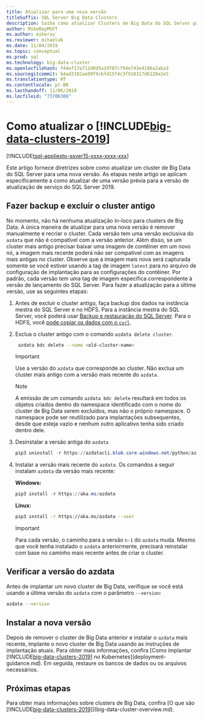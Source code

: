 ```yaml
---
title: Atualizar para uma nova versão
titleSuffix: SQL Server Big Data Clusters
description: Saiba como atualizar Clusters de Big Data do SQL Server para uma nova versão.
author: MikeRayMSFT
ms.author: mikeray
ms.reviewer: mihaelab
ms.date: 11/04/2019
ms.topic: conceptual
ms.prod: sql
ms.technology: big-data-cluster
ms.openlocfilehash: f44ef17a712d0d5a19707cf94e7d3e4196a2aba3
ms.sourcegitcommit: b4ad3182aa99f9cbfd15f4c3f910317d6128a2e5
ms.translationtype: HT
ms.contentlocale: pt-BR
ms.lasthandoff: 11/06/2019
ms.locfileid: "73706306"
---
```

# <a name="how-to-upgrade-includebig-data-clusters-2019includesssbigdataclusters-ss-novermd"></a>Como atualizar o [!INCLUDE[big-data-clusters-2019](../includes/ssbigdataclusters-ss-nover.md)]

[!INCLUDE[tsql-appliesto-ssver15-xxxx-xxxx-xxx](../includes/tsql-appliesto-ssver15-xxxx-xxxx-xxx.md)]

Este artigo fornece diretrizes sobre como atualizar um cluster de Big Data do SQL Server para uma nova versão. As etapas neste artigo se aplicam especificamente a como atualizar de uma versão prévia para a versão de atualização de serviço do SQL Server 2019.

## <a name="backup-and-delete-the-old-cluster"></a>Fazer backup e excluir o cluster antigo

No momento, não há nenhuma atualização in-loco para clusters de Big Data. A única maneira de atualizar para uma nova versão é remover manualmente e recriar o cluster. Cada versão tem uma versão exclusiva do `azdata` que não é compatível com a versão anterior. Além disso, se um cluster mais antigo precisar baixar uma imagem de contêiner em um novo nó, a imagem mais recente poderá não ser compatível com as imagens mais antigas no cluster. Observe que a imagem mais nova será capturada somente se você estiver usando a tag de imagem `latest` para no arquivo de configuração de implantação para as configurações do contêiner. Por padrão, cada versão tem uma tag de imagem específica correspondente à versão de lançamento do SQL Server. Para fazer a atualização para a última versão, use as seguintes etapas:

1. Antes de excluir o cluster antigo, faça backup dos dados na instância mestra do SQL Server e no HDFS. Para a instância mestra do SQL Server, você poderá usar [Backup e restauração do SQL Server](data-ingestion-restore-database.md). Para o HDFS, você [pode copiar os dados com o `curl`](data-ingestion-curl.md).

1. Exclua o cluster antigo com o comando `azdata delete cluster`.

   ```bash
    azdata bdc delete --name <old-cluster-name>
   ```

   > [!Important]
   > Use a versão do `azdata` que corresponde ao cluster. Não exclua um cluster mais antigo com a versão mais recente do `azdata`.

   > [!Note]
   > A emissão de um comando `azdata bdc delete` resultará em todos os objetos criados dentro do namespace identificado com o nome do cluster de Big Data serem excluídos, mas não o próprio namespace. O namespace pode ser reutilizado para implantações subsequentes, desde que esteja vazio e nenhum outro aplicativo tenha sido criado dentro dele.

1. Desinstalar a versão antiga do `azdata`

   ```powershell
   pip3 uninstall -r https://azdatacli.blob.core.windows.net/python/azdata/2019-rc1/requirements.txt
   ```

1. Instalar a versão mais recente do `azdata`. Os comandos a seguir instalam `azdata` da versão mais recente:

   **Windows:**

   ```powershell
   pip3 install -r https://aka.ms/azdata
   ```

   **Linux:**

   ```bash
   pip3 install -r https://aka.ms/azdata --user
   ```

   > [!IMPORTANT]
   > Para cada versão, o caminho para a versão `n-1` do `azdata` muda. Mesmo que você tenha instalado o `azdata` anteriormente, precisará reinstalar com base no caminho mais recente antes de criar o cluster.

## <a id="azdataversion"></a> Verificar a versão do azdata

Antes de implantar um novo cluster de Big Data, verifique se você está usando a última versão do `azdata` com o parâmetro `--version`:

```bash
azdata --version
```

## <a name="install-the-new-release"></a>Instalar a nova versão

Depois de remover o cluster de Big Data anterior e instalar o `azdata` mais recente, implante o novo cluster de Big Data usando as instruções de implantação atuais. Para obter mais informações, confira [Como implantar [!INCLUDE[big-data-clusters-2019](../includes/ssbigdataclusters-ss-nover.md)] no Kubernetes](deployment-guidance.md). Em seguida, restaure os bancos de dados ou os arquivos necessários.

## <a name="next-steps"></a>Próximas etapas

Para obter mais informações sobre clusters de Big Data, confira [O que são [!INCLUDE[big-data-clusters-2019](../includes/ssbigdataclusters-ss-nover.md)]](big-data-cluster-overview.md).
